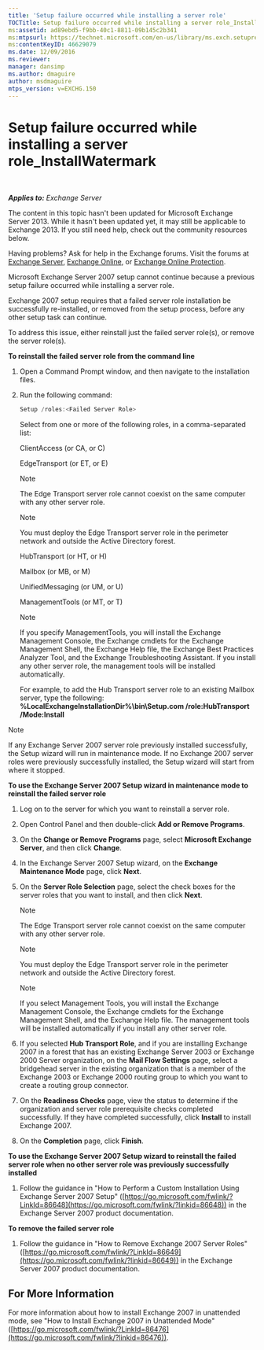 ```yaml
---
title: 'Setup failure occurred while installing a server role'
TOCTitle: Setup failure occurred while installing a server role_InstallWatermark
ms:assetid: ad89ebd5-f9bb-40c1-8811-09b145c2b341
ms:mtpsurl: https://technet.microsoft.com/en-us/library/ms.exch.setupreadiness.installwatermark(v=EXCHG.150)
ms:contentKeyID: 46629079
ms.date: 12/09/2016
ms.reviewer: 
manager: dansimp
ms.author: dmaguire
author: msdmaguire
mtps_version: v=EXCHG.150
---
```


# Setup failure occurred while installing a server role\_InstallWatermark

 

_**Applies to:** Exchange Server_


The content in this topic hasn't been updated for Microsoft Exchange Server 2013. While it hasn't been updated yet, it may still be applicable to Exchange 2013. If you still need help, check out the community resources below.

Having problems? Ask for help in the Exchange forums. Visit the forums at [Exchange Server](https://go.microsoft.com/fwlink/p/?linkid=60612), [Exchange Online](https://go.microsoft.com/fwlink/p/?linkid=267542), or [Exchange Online Protection](https://go.microsoft.com/fwlink/p/?linkid=285351).

Microsoft Exchange Server 2007 setup cannot continue because a previous setup failure occurred while installing a server role.

Exchange 2007 setup requires that a failed server role installation be successfully re-installed, or removed from the setup process, before any other setup task can continue.

To address this issue, either reinstall just the failed server role(s), or remove the server role(s).

**To reinstall the failed server role from the command line**

1.  Open a Command Prompt window, and then navigate to the installation files.

2.  Run the following command:
    
    ```powershell
    Setup /roles:<Failed Server Role>
    ```
    
    Select from one or more of the following roles, in a comma-separated list:
    
    ClientAccess (or CA, or C)
    
    EdgeTransport (or ET, or E)
    

    > [!NOTE]
    > The Edge Transport server role cannot coexist on the same computer with any other server role.

    

    > [!NOTE]
    > You must deploy the Edge Transport server role in the perimeter network and outside the Active Directory forest.

    
    HubTransport (or HT, or H)
    
    Mailbox (or MB, or M)
    
    UnifiedMessaging (or UM, or U)
    
    ManagementTools (or MT, or T)
    

    > [!NOTE]
    > If you specify ManagementTools, you will install the Exchange Management Console, the Exchange cmdlets for the Exchange Management Shell, the Exchange Help file, the Exchange Best Practices Analyzer Tool, and the Exchange Troubleshooting Assistant. If you install any other server role, the management tools will be installed automatically.

    
    For example, to add the Hub Transport server role to an existing Mailbox server, type the following: **%LocalExchangeInstallationDir%\\bin\\Setup.com /role:HubTransport /Mode:Install**


> [!NOTE]
> If any Exchange Server&nbsp;2007 server role previously installed successfully, the Setup wizard will run in maintenance mode. If no Exchange 2007 server roles were previously successfully installed, the Setup wizard will start from where it stopped.



**To use the Exchange Server 2007 Setup wizard in maintenance mode to reinstall the failed server role**

1.  Log on to the server for which you want to reinstall a server role.

2.  Open Control Panel and then double-click **Add or Remove Programs**.

3.  On the **Change or Remove Programs** page, select **Microsoft Exchange Server**, and then click **Change**.

4.  In the Exchange Server 2007 Setup wizard, on the **Exchange Maintenance Mode** page, click **Next**.

5.  On the **Server Role Selection** page, select the check boxes for the server roles that you want to install, and then click **Next**.
    

    > [!NOTE]
    > The Edge Transport server role cannot coexist on the same computer with any other server role.

    

    > [!NOTE]
    > You must deploy the Edge Transport server role in the perimeter network and outside the Active Directory forest.

    

    > [!NOTE]
    > If you select Management Tools, you will install the Exchange Management Console, the Exchange cmdlets for the Exchange Management Shell, and the Exchange Help file. The management tools will be installed automatically if you install any other server role.



6.  If you selected **Hub Transport Role**, and if you are installing Exchange 2007 in a forest that has an existing Exchange Server 2003 or Exchange 2000 Server organization, on the **Mail Flow Settings** page, select a bridgehead server in the existing organization that is a member of the Exchange 2003 or Exchange 2000 routing group to which you want to create a routing group connector.

7.  On the **Readiness Checks** page, view the status to determine if the organization and server role prerequisite checks completed successfully. If they have completed successfully, click **Install** to install Exchange 2007.

8.  On the **Completion** page, click **Finish**.

**To use the Exchange Server 2007 Setup wizard to reinstall the failed server role when no other server role was previously successfully installed**

1.  Follow the guidance in "How to Perform a Custom Installation Using Exchange Server 2007 Setup" ([https://go.microsoft.com/fwlink/?LinkId=86648](https://go.microsoft.com/fwlink/?linkid=86648)) in the Exchange Server 2007 product documentation.

**To remove the failed server role**

1.  Follow the guidance in "How to Remove Exchange 2007 Server Roles" ([https://go.microsoft.com/fwlink/?LinkId=86649](https://go.microsoft.com/fwlink/?linkid=86649)) in the Exchange Server 2007 product documentation.

## For More Information

For more information about how to install Exchange 2007 in unattended mode, see "How to Install Exchange 2007 in Unattended Mode" ([https://go.microsoft.com/fwlink/?LinkId=86476](https://go.microsoft.com/fwlink/?linkid=86476)).

